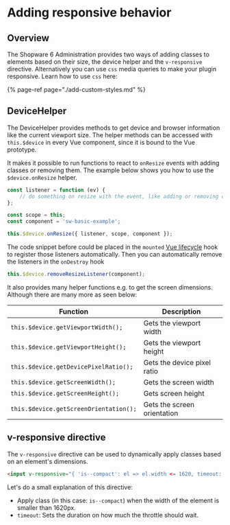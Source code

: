 # Adding responsive behavior

## Overview
The Shopware 6 Administration provides two ways of adding classes to elements based on their size, the device helper and the `v-responsive` directive.
Alternatively you can use `css` media queries to make your plugin responsive.
Learn how to use `css` here:

{% page-ref page="./add-custom-styles.md" %}

## DeviceHelper

The DeviceHelper provides methods to get device and browser information like the current viewport size.
The helper methods can be accessed with `this.$device` in every Vue component,
since it is bound to the Vue prototype.

It makes it possible to run functions to react to `onResize` events with adding classes or removing them.
The example below shows you how to use the `$device.onResize` helper.

```javascript
const listener = function (ev) {
    // do something on resize with the event, like adding or removing classes to elements   
};

const scope = this;
const component = 'sw-basic-example';

this.$device.onResize({ listener, scope, component });
```

The code snippet before could be placed in the `mounted` [Vue lifecycle](https://vuejs.org/v2/guide/instance.html#Lifecycle-Diagram) hook to register those listeners automatically.
Then you can automatically remove the listeners in the `onDestroy` hook

```javascript
this.$device.removeResizeListener(component);
```
It also provides many helper functions e.g. to get the screen dimensions.
Although there are many more as seen below:

| Function                               | Description                 |
|----------------------------------------|-----------------------------|
| `this.$device.getViewportWidth();`     | Gets the viewport width     |
| `this.$device.getViewportHeight();`    | Gets the viewport height    |
| `this.$device.getDevicePixelRatio();`  | Gets the device pixel ratio |
| `this.$device.getScreenWidth();`       | Gets the screen width       |
| `this.$device.getScreenHeight();`      | Gets screen height          |
| `this.$device.getScreenOrientation();` | Gets the screen orientation |


## v-responsive directive

The `v-responsive` directive can be used to dynamically apply classes based on an element's dimensions.

```html
<input v-responsive="{ 'is--compact': el => el.width <= 1620, timeout: 200 }">
```

Let's do a small explanation of this directive:
- Apply class (in this case: `is--compact`) when the width of the element is smaller than 1620px.
- `timeout`: Sets the duration on how much the throttle should wait.
